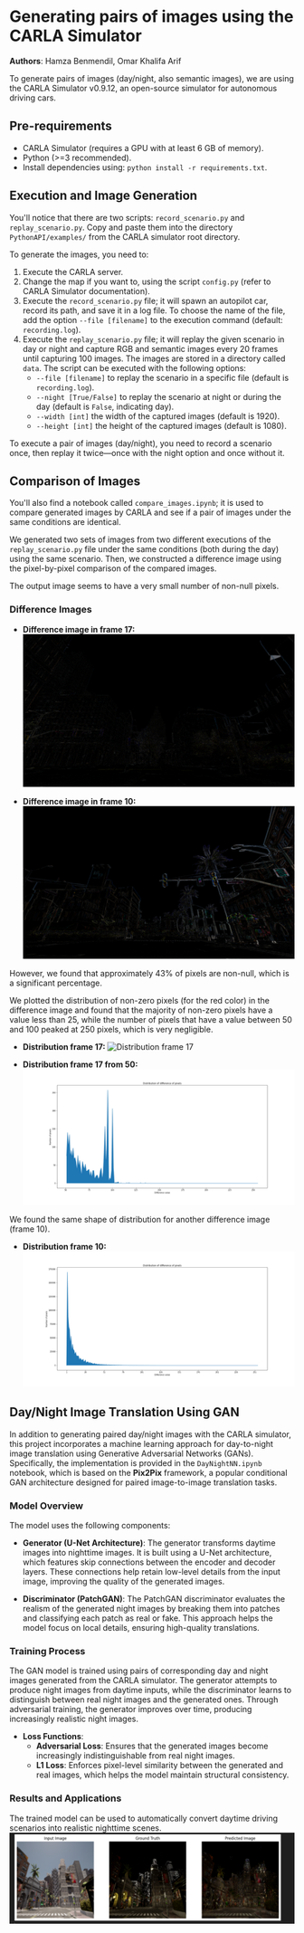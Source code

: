 # Generating pairs of images using the CARLA Simulator

**Authors**: Hamza Benmendil, Omar Khalifa Arif

To generate pairs of images (day/night, also semantic images), we are using the CARLA Simulator v0.9.12, an open-source simulator for autonomous driving cars.

## Pre-requirements
- CARLA Simulator (requires a GPU with at least 6 GB of memory).
- Python (>=3 recommended).
- Install dependencies using: `python install -r requirements.txt`.

## Execution and Image Generation
You'll notice that there are two scripts: `record_scenario.py` and `replay_scenario.py`. Copy and paste them into the directory `PythonAPI/examples/` from the CARLA simulator root directory.

To generate the images, you need to:

1. Execute the CARLA server.
2. Change the map if you want to, using the script `config.py` (refer to CARLA Simulator documentation).
3. Execute the `record_scenario.py` file; it will spawn an autopilot car, record its path, and save it in a log file. To choose the name of the file, add the option `--file [filename]` to the execution command (default: `recording.log`).
4. Execute the `replay_scenario.py` file; it will replay the given scenario in day or night and capture RGB and semantic images every 20 frames until capturing 100 images. The images are stored in a directory called `data`. The script can be executed with the following options:
   - `--file [filename]` to replay the scenario in a specific file (default is `recording.log`).
   - `--night [True/False]` to replay the scenario at night or during the day (default is `False`, indicating day).
   - `--width [int]` the width of the captured images (default is 1920).
   - `--height [int]` the height of the captured images (default is 1080).

To execute a pair of images (day/night), you need to record a scenario once, then replay it twice—once with the night option and once without it.

## Comparison of Images
You'll also find a notebook called `compare_images.ipynb`; it is used to compare generated images by CARLA and see if a pair of images under the same conditions are identical.

We generated two sets of images from two different executions of the `replay_scenario.py` file under the same conditions (both during the day) using the same scenario. Then, we constructed a difference image using the pixel-by-pixel comparison of the compared images.

The output image seems to have a very small number of non-null pixels.

### Difference Images
- **Difference image in frame 17:**
  ![Difference image in frame 17](diff_imgs_sample/recording00_17.png)

- **Difference image in frame 10:**
  ![Difference image in frame 10](diff_imgs_sample/recording00_10.png)

However, we found that approximately 43% of pixels are non-null, which is a significant percentage.

We plotted the distribution of non-zero pixels (for the red color) in the difference image and found that the majority of non-zero pixels have a value less than 25, while the number of pixels that have a value between 50 and 100 peaked at 250 pixels, which is very negligible.

- **Distribution frame 17:**
  ![Distribution frame 17](diff_imgs_sample/recording00_17_dist.png)

- **Distribution frame 17 from 50:**
  ![Distribution frame 17 from 50](diff_imgs_graphs/recording00_17_dist_from_50.png)

We found the same shape of distribution for another difference image (frame 10).

- **Distribution frame 10:**
  ![Distribution frame 10](diff_imgs_graphs/recording00_10_dist.png)

## Day/Night Image Translation Using GAN

In addition to generating paired day/night images with the CARLA simulator, this project incorporates a machine learning approach for day-to-night image translation using Generative Adversarial Networks (GANs). Specifically, the implementation is provided in the `DayNightNN.ipynb` notebook, which is based on the **Pix2Pix** framework, a popular conditional GAN architecture designed for paired image-to-image translation tasks.

### Model Overview

The model uses the following components:

- **Generator (U-Net Architecture)**: The generator transforms daytime images into nighttime images. It is built using a U-Net architecture, which features skip connections between the encoder and decoder layers. These connections help retain low-level details from the input image, improving the quality of the generated images.
  
- **Discriminator (PatchGAN)**: The PatchGAN discriminator evaluates the realism of the generated night images by breaking them into patches and classifying each patch as real or fake. This approach helps the model focus on local details, ensuring high-quality translations.

### Training Process

The GAN model is trained using pairs of corresponding day and night images generated from the CARLA simulator. The generator attempts to produce night images from daytime inputs, while the discriminator learns to distinguish between real night images and the generated ones. Through adversarial training, the generator improves over time, producing increasingly realistic night images.

- **Loss Functions**: 
  - **Adversarial Loss**: Ensures that the generated images become increasingly indistinguishable from real night images.
  - **L1 Loss**: Enforces pixel-level similarity between the generated and real images, which helps the model maintain structural consistency.

### Results and Applications

The trained model can be used to automatically convert daytime driving scenarios into realistic nighttime scenes.
![Sample Result](results.png)
